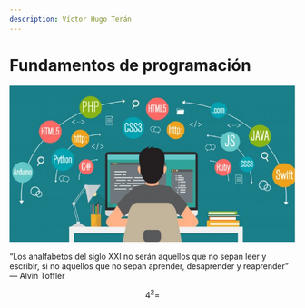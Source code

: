 ```yaml
---
description: Víctor Hugo Terán
---
```


# Fundamentos de programación

![](.gitbook/assets/shutterstock-10338536170938-620x354-01-750x410.jpg)

“Los analfabetos del siglo XXI no serán aquellos que no sepan leer y escribir, si no aquellos que no sepan aprender, desaprender y reaprender” — Alvin Toffler

$$
4^2=
$$

